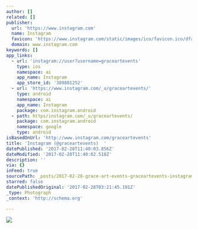 ```yaml
---
author: []
related: []
publisher:
  url: 'https://www.instagram.com'
  name: Instagram
  favicon: 'https://www.instagram.com/static/images/ico/favicon.ico/dfa85bb1fd63.ico'
  domain: www.instagram.com
keywords: []
app_links:
  - url: 'instagram://user?username=graceartevents'
    type: ios
    namespace: ai
    app_name: Instagram
    app_store_id: '389801252'
  - url: 'https://www.instagram.com/_u/graceartevents/'
    type: android
    namespace: ai
    app_name: Instagram
    package: com.instagram.android
  - path: https/instagram.com/_u/graceartevents/
    package: com.instagram.android
    namespace: google
    type: android
isBasedOnUrl: 'http://www.instagram.com/graceartevents'
title: 'Instagram (@graceartevents)  '
datePublished: '2017-02-28T11:40:03.856Z'
dateModified: '2017-02-28T11:40:02.518Z'
description: ''
via: {}
inFeed: true
sourcePath: _posts/2017-02-28-grace-art-events-graceartevents-instagram-photos-and-vi.md
starred: false
datePublishedOriginal: '2017-02-28T03:21:45.191Z'
_type: Photograph
_context: 'http://schema.org'

---
```

![](https://imgflo.herokuapp.com/graph/2b2431f8e7ba7b0/016c065f3045d8f87c1dfb56d9592a7f/noop.jpg?input=https%3A%2F%2Fscontent.cdninstagram.com%2Ft51.2885-19%2Fs150x150%2F12071001_898722096847701_406939766_a.jpg)